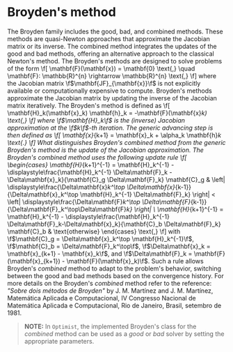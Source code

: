 # Broyden's method

The Broyden family includes the good, bad, and combined methods. These methods are quasi-Newton approaches that approximate the Jacobian matrix or its inverse. The combined method integrates the updates of the good and bad methods, offering an alternative approach to the classical Newton's method. The Broyden's methods are designed to solve problems of the form
\f[
  \mathbf{F}(\mathbf{x}) = \mathbf{0} \text{,} \quad \mathbf{F}: \mathbb{R}^{n} \rightarrow \mathbb{R}^{n} \text{,}
\f]
where the Jacobian matrix \f$\mathbf{JF}_{\mathbf{x}}\f$ is not explicitly available or computationally expensive to compute. Broyden's methods approximate the Jacobian matrix by updating the inverse of the Jacobian matrix iteratively. The Broyden's method is defined as
\f[
  \mathbf{H}_k(\mathbf{x}_k) \mathbf{h}_k = -\mathbf{F}(\mathbf{x}_k) \text{,}
\f]
where \f$\mathbf{H}_k\f$ is the (inverse) Jacobian approximation at the \f$k\f$-th iteration. The generic advancing step is then defined as
\f[
  \mathbf{x}_{k+1} = \mathbf{x}_k + \alpha_k \mathbf{h}_k \text{.}
\f]
What distinguishes Broyden's *combined* method from the generic Broyden's method is the update of the Jacobian approximation. The Broyden's *combined* method uses the following update rule
\f[
  \begin{cases}
    \mathbf{H}_{k+1}^{-1} = \mathbf{H}_k^{-1} - \displaystyle\frac{\mathbf{H}_k^{-1} \Delta\mathbf{F}_k - \Delta\mathbf{x}_k}{\mathbf{C}_g \Delta\mathbf{F}_k} \mathbf{C}_g  &
    \left\| \displaystyle\frac{\Delta\mathbf{x}_k^\top \Delta\mathbf{x}_{k-1}}{\Delta\mathbf{x}_k^\top \mathbf{H}_k^{-1} \Delta\mathbf{F}_k} \right\| < \left\| \displaystyle\frac{\Delta\mathbf{F}_k^\top  \Delta\mathbf{F}_{k-1}}{\Delta\mathbf{F}_k^\top\Delta\mathbf{F}_k} \right\| \\
    \mathbf{H}_{k+1}^{-1} = \mathbf{H}_k^{-1} - \displaystyle\frac{\mathbf{H}_k^{-1} \Delta\mathbf{F}_k-\Delta\mathbf{x}_k}{\mathbf{C}_b \Delta\mathbf{F}_k} \mathbf{C}_b &
    \text{otherwise}
  \end{cases} \text{,}
\f]
with \f$\mathbf{C}_g = \Delta\mathbf{x}_k^\top \mathbf{H}_k^{-1}\f$, \f$\mathbf{C}_b = \Delta\mathbf{F}_k^\top\f$, \f$\Delta\mathbf{x}_k = \mathbf{x}_{k+1} - \mathbf{x}_k\f$, and \f$\Delta\mathbf{F}_k = \mathbf{F}(\mathbf{x}_{k+1}) - \mathbf{F}(\mathbf{x}_k)\f$. Such a rule allows Broyden's *combined* method to adapt to the problem's behavior, switching between the good and bad methods based on the convergence history. For more details on the Broyden's *combined* method refer to the reference: *"Sobre dois métodos de Broyden"* by J. M. Martínez and J. M. Martínez, Matemática Aplicada e Computacional, IV Congresso Nacional de Matemática Aplicada e Computacional, Rio de Janeiro, Brasil, setembro de 1981.

> **NOTE:** In `Optimist`, the implemented Broyden's class for the *combined* method can be used as a *good* or *bad* solver by setting the appropriate parameters.
